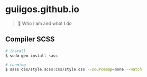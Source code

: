 # guiigos.github.io
> :space_invader: Who I am and what I do


## Compiler SCSS
```bash
# install
$ sudo gem install sass

# running
$ sass css/style.scss:css/style.css --sourcemap=none --watch
```
